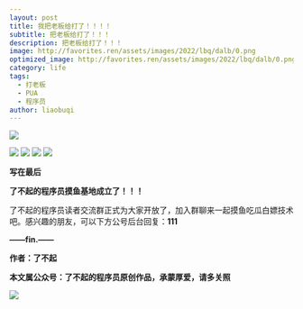 ```yaml
---
layout: post
title: 我把老板给打了！！！！
subtitle: 把老板给打了！！！
description: 把老板给打了！！！
image: http://favorites.ren/assets/images/2022/lbq/dalb/0.png
optimized_image: http://favorites.ren/assets/images/2022/lbq/dalb/0.png
category: life
tags:
  - 打老板
  - PUA
  - 程序员
author: liaobuqi
---
```



![](http://favorites.ren/assets/images/2021/cartoon/bianbie/640.jpeg)

![](http://favorites.ren/assets/images/2022/lbq/dalb/1.jpg)
![](http://favorites.ren/assets/images/2022/lbq/dalb/2.jpg)
![](http://favorites.ren/assets/images/2022/lbq/dalb/3.jpg)
![](http://favorites.ren/assets/images/2022/lbq/dalb/4.jpg)


**写在最后**

**了不起的程序员摸鱼基地成立了！！！**

了不起的程序员读者交流群正式为大家开放了，加入群聊来一起摸鱼吃瓜白嫖技术吧。感兴趣的朋友，可以下方公号后台回复：**111**

**——fin.——**

**作者：了不起**

**本文属公众号：了不起的程序员原创作品，承蒙厚爱，请多关照**

![](http://favorites.ren/assets/images/2021/lbq/tuodan/640.gif)